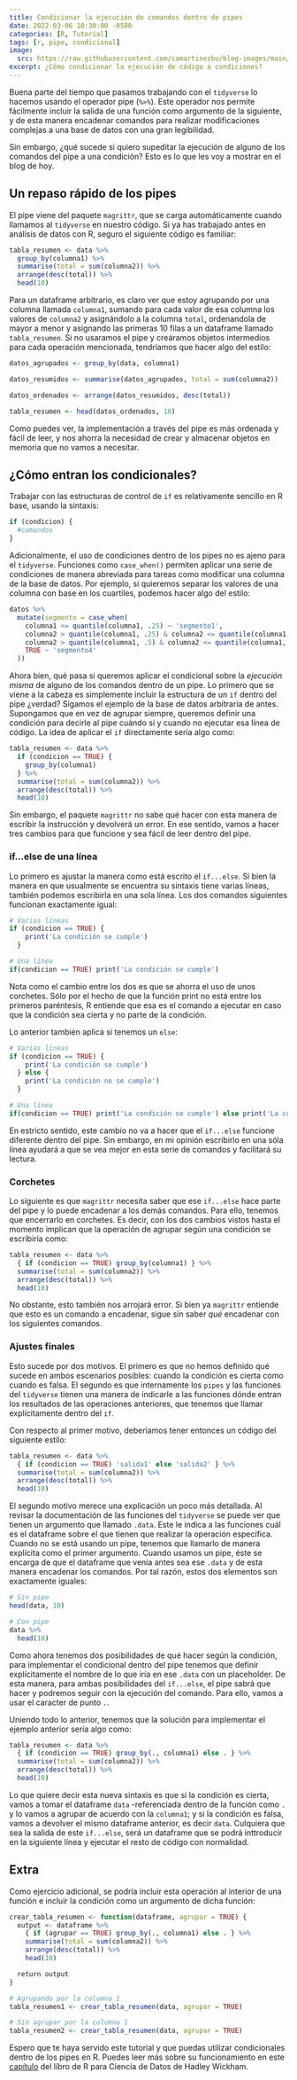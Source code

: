 ```yaml
---
title: Condicionar la ejecución de comandos dentro de pipes
date: 2022-03-06 10:30:00 -0500
categories: [R, Tutorial]
tags: [r, pipe, condicional]
image: 
  src: https://raw.githubusercontent.com/camartinezbu/blog-images/main/posts/2022-03-06-condicionar-la-ejecucion-de-comandos-dentro-de-pipes/hero.png
excerpt: ¿Cómo condicionar la ejecución de código a condiciones?
---
```


Buena parte del tiempo que pasamos trabajando con el `tidyverse` lo hacemos usando el operador pipe (`%>%`). Este operador nos permite fácilmente incluir la salida de una función como argumento de la siguiente, y de esta manera encadenar comandos para realizar modificaciones complejas a una base de datos con una gran legibilidad.

Sin embargo, ¿qué sucede si quiero supeditar la ejecución de alguno de los comandos del pipe a una condición? Esto es lo que les voy a mostrar en el blog de hoy.

## Un repaso rápido de los pipes

El pipe viene del paquete `magrittr`, que se carga automáticamente cuando llamamos al `tidyverse` en nuestro código. Si ya has trabajado antes en análisis de datos con R, seguro el siguiente código es familiar:

```r
tabla_resumen <- data %>%
  group_by(columna1) %>%
  summarise(total = sum(columna2)) %>%
  arrange(desc(total)) %>%
  head(10)
```

Para un dataframe arbitrario, es claro ver que estoy agrupando por una columna llamada `columna1`, sumando para cada valor de esa columna los valores de `columna2` y asignándolo a la columna `total`, ordenandola de mayor a menor y asignando las primeras 10 filas a un dataframe llamado `tabla_resumen`. Si no usaramos el pipe y creáramos objetos intermedios para cada operación mencionada, tendríamos que hacer algo del estilo:

```r
datos_agrupados <- group_by(data, columna1)

datos_resumidos <- summarise(datos_agrupados, total = sum(columna2))

datos_ordenados <- arrange(datos_resumidos, desc(total))

tabla_resumen <- head(datos_ordenados, 10)
```

Como puedes ver, la implementación a través del pipe es más ordenada y fácil de leer, y nos ahorra la necesidad de crear y almacenar objetos en memoria que no vamos a necesitar.

## ¿Cómo entran los condicionales?

Trabajar con las estructuras de control de `if` es relativamente sencillo en R base, usando la sintaxis:

```r
if (condicion) {
  #comandos
}
```

Adicionalmente, el uso de condiciones dentro de los pipes no es ajeno para el `tidyverse`. Funciones como `case_when()` permiten aplicar una serie de condiciones de manera abreviada para tareas como modificar una columna de la base de datos. Por ejemplo, si quieremos separar los valores de una columna con base en los cuartiles, podemos hacer algo del estilo:

```r
datos %>%
  mutate(segmento = case_when(
    columna1 <= quantile(columna1, .25) ~ 'segmento1',
    columna2 > quantile(columna1, .25) & columna2 <= quantile(columna1, .5) ~ 'segmento2',
    columna2 > quantile(columna1, .5) & columna2 <= quantile(columna1, .75) ~ 'segmento3',
    TRUE ~ 'segmento4'
  ))
```

Ahora bien, qué pasa si queremos aplicar el condicional sobre la *ejecución misma* de alguno de los comandos dentro de un pipe. Lo primero que se viene a la cabeza es simplemente incluir la estructura de un `if` dentro del pipe ¿verdad? Sigamos el ejemplo de la base de datos arbitraria de antes. Supongamos que en vez de agrupar siempre, queremos definir una condición para decirle al pipe cuándo si y cuando no ejecutar esa línea de código. La idea de aplicar el `if` directamente sería algo como:

```r
tabla_resumen <- data %>%
  if (condicion == TRUE) {
    group_by(columna1)
  } %>%
  summarise(total = sum(columna2)) %>%
  arrange(desc(total)) %>%
  head(10)
```

Sin embargo, el paquete `magrittr` no sabe qué hacer con esta manera de escribir la instrucción y devolverá un error. En ese sentido, vamos a hacer tres cambios para que funcione y sea fácil de leer dentro del pipe.

### if...else de una línea

Lo primero es ajustar la manera como está escrito el `if...else`. Si bien la manera en que usualmente se encuentra su sintaxis tiene varias líneas, también podemos escribirla en una sola línea. Los dos comandos siguientes funcionan exactamente igual:

```r
# Varias líneas
if (condicion == TRUE) {
    print('La condición se cumple')
  } 

# Una línea
if(condicion == TRUE) print('La condición se cumple')
```

Nota como el cambio entre los dos es que se ahorra el uso de unos corchetes. Sólo por el hecho de que la función print no está entre los primeros paréntesis, R entiende que esa es el comando a ejecutar en caso que la condición sea cierta y no parte de la condición. 

Lo anterior también aplica si tenemos un `else`:

```r
# Varias líneas
if (condicion == TRUE) {
    print('La condición se cumple')
  } else {
    print('La condición no se cumple')
  }

# Una línea
if(condicion == TRUE) print('La condición se cumple') else print('La condición no se cumple')
```

En estricto sentido, este cambio no va a hacer que el `if...else` funcione diferente dentro del pipe. Sin embargo, en mi opinión escribirlo en una sóla línea ayudará a que se vea mejor en esta serie de comandos y facilitará su lectura.


### Corchetes

Lo siguiente es que `magrittr` necesita saber que ese `if...else` hace parte del pipe y lo puede encadenar a los demás comandos. Para ello, tenemos que encerrarlo en corchetes. Es decir, con los dos cambios vistos hasta el momento implican que la operación de agrupar según una condición se escribiría como:

```r
tabla_resumen <- data %>%
  { if (condicion == TRUE) group_by(columna1) } %>%
  summarise(total = sum(columna2)) %>%
  arrange(desc(total)) %>%
  head(10)
```

No obstante, esto también nos arrojará error. Si bien ya `magrittr` entiende que esto es un comando a encadenar, sigue sin saber *qué* encadenar con los siguientes comandos.

### Ajustes finales

Esto sucede por dos motivos. El primero es que no hemos definido qué sucede en ambos escenarios posibles: cuando la condición es cierta como cuando es falsa. El segundo es que internamente los `pipes` y las funciones del `tidyverse` tienen una manera de indicarle a las funciones dónde entran los resultados de las operaciones anteriores, que tenemos que llamar explícitamente dentro del `if`.

Con respecto al primer motivo, deberíamos tener entonces un código del siguiente estilo:

```r
tabla_resumen <- data %>%
  { if (condicion == TRUE) 'salida1' else 'salida2' } %>%
  summarise(total = sum(columna2)) %>%
  arrange(desc(total)) %>%
  head(10)
```

El segundo motivo merece una explicación un poco más detallada. Al revisar la documentación de las funciones del `tidyverse` se puede ver que tienen un argumento que llamado `.data`. Este le indica a las funciones cuál es el dataframe sobre el que tienen que realizar la operación específica. Cuando no se está usando un pipe, tenemos que llamarlo de manera explícita como el primer argumento. Cuando usamos un pipe, éste se encarga de que el dataframe que venía antes sea ese `.data` y de esta manera encadenar los comandos. Por tal razón, estos dos elementos son exactamente iguales:

```r
# Sin pipe
head(data, 10)

# Con pipe
data %>%
  head(10)
```

Como ahora tenemos dos posibilidades de qué hacer según la condición, para implementar el condicional dentro del pipe tenemos que definir explícitamente el nombre de lo que iría en ese `.data` con un placeholder. De esta manera, para ambas posibilidades del `if...else`, el pipe sabrá que hacer y podremos seguir con la ejecución del comando. Para ello, vamos a usar el caracter de punto `.`.

Uniendo todo lo anterior, tenemos que la solución para implementar el ejemplo anterior sería algo como:

```r
tabla_resumen <- data %>%
  { if (condicion == TRUE) group_by(., columna1) else . } %>%
  summarise(total = sum(columna2)) %>%
  arrange(desc(total)) %>%
  head(10)
```

Lo que quiere decir esta nueva sintaxis es que si la condición es cierta, vamos a tomar el dataframe `data` -referenciada dentro de la función como `.` y lo vamos a agrupar de acuerdo con la `columna1`; y si la condición es falsa, vamos a devolver el mismo dataframe anterior, es decir `data`. Culquiera que sea la salida de este `if...else`, será un dataframe que se podrá inttroducir en la siguiente línea y ejecutar el resto de código con normalidad.

## Extra

Como ejercicio adicional, se podría incluir esta operación al interior de una función e incluir la condición como un argumento de dicha función:

```r
crear_tabla_resumen <- function(dataframe, agrupar = TRUE) {
  output <- dataframe %>%
    { if (agrupar == TRUE) group_by(., columna1) else . } %>%
    summarise(total = sum(columna2)) %>%
    arrange(desc(total)) %>%
    head(10)

  return output
}

# Agrupando por la columna 1
tabla_resumen1 <- crear_tabla_resumen(data, agrupar = TRUE)

# Sin agrupar por la columna 1
tabla_resumen2 <- crear_tabla_resumen(data, agrupar = TRUE)
```

Espero que te haya servido este tutorial y que puedas utilizar condicionales dentro de los pipes en R. Puedes leer más sobre su funcionamiento en este [capítulo](https://r4ds.had.co.nz/pipes.html) del líbro de R para Ciencia de Datos de Hadley Wickham.
